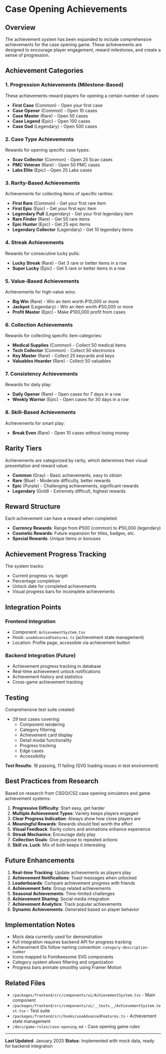 # Case Opening Achievements

## Overview

The achievement system has been expanded to include comprehensive achievements for the case opening game. These achievements are designed to encourage player engagement, reward milestones, and create a sense of progression.

## Achievement Categories

### 1. Progression Achievements (Milestone-Based)

These achievements reward players for opening a certain number of cases:

- **First Case** (Common) - Open your first case
- **Case Opener** (Common) - Open 10 cases
- **Case Master** (Rare) - Open 50 cases
- **Case Legend** (Epic) - Open 100 cases
- **Case God** (Legendary) - Open 500 cases

### 2. Case Type Achievements

Rewards for opening specific case types:

- **Scav Collector** (Common) - Open 25 Scav cases
- **PMC Veteran** (Rare) - Open 50 PMC cases
- **Labs Elite** (Epic) - Open 25 Labs cases

### 3. Rarity-Based Achievements

Achievements for collecting items of specific rarities:

- **First Rare** (Common) - Get your first rare item
- **First Epic** (Epic) - Get your first epic item
- **Legendary Pull** (Legendary) - Get your first legendary item
- **Rare Finder** (Rare) - Get 50 rare items
- **Epic Hunter** (Epic) - Get 25 epic items
- **Legendary Collector** (Legendary) - Get 10 legendary items

### 4. Streak Achievements

Rewards for consecutive lucky pulls:

- **Lucky Streak** (Rare) - Get 3 rare or better items in a row
- **Super Lucky** (Epic) - Get 5 rare or better items in a row

### 5. Value-Based Achievements

Achievements for high-value wins:

- **Big Win** (Rare) - Win an item worth ₽10,000 or more
- **Jackpot** (Legendary) - Win an item worth ₽50,000 or more
- **Profit Master** (Epic) - Make ₽100,000 profit from cases

### 6. Collection Achievements

Rewards for collecting specific item categories:

- **Medical Supplies** (Common) - Collect 50 medical items
- **Tech Collector** (Common) - Collect 50 electronics
- **Key Master** (Rare) - Collect 25 keycards and keys
- **Valuables Hoarder** (Rare) - Collect 50 valuables

### 7. Consistency Achievements

Rewards for daily play:

- **Daily Opener** (Rare) - Open cases for 7 days in a row
- **Weekly Warrior** (Epic) - Open cases for 30 days in a row

### 8. Skill-Based Achievements

Achievements for smart play:

- **Break Even** (Rare) - Open 10 cases without losing money

## Rarity Tiers

Achievements are categorized by rarity, which determines their visual presentation and reward value:

- **Common** (Gray) - Basic achievements, easy to obtain
- **Rare** (Blue) - Moderate difficulty, better rewards
- **Epic** (Purple) - Challenging achievements, significant rewards
- **Legendary** (Gold) - Extremely difficult, highest rewards

## Reward Structure

Each achievement can have a reward when completed:

- **Currency Rewards**: Range from ₽500 (common) to ₽50,000 (legendary)
- **Cosmetic Rewards**: Future expansion for titles, badges, etc.
- **Special Rewards**: Unique items or bonuses

## Achievement Progress Tracking

The system tracks:
- Current progress vs. target
- Percentage completion
- Unlock date for completed achievements
- Visual progress bars for incomplete achievements

## Integration Points

### Frontend Integration
- Component: `AchievementSystem.tsx`
- Hook: `useAdvancedFeatures.ts` (achievement state management)
- Location: Profile page, accessible via achievement button

### Backend Integration (Future)
- Achievement progress tracking in database
- Real-time achievement unlock notifications
- Achievement history and statistics
- Cross-game achievement tracking

## Testing

Comprehensive test suite created:
- 29 test cases covering:
  - Component rendering
  - Category filtering
  - Achievement card display
  - Detail modal functionality
  - Progress tracking
  - Edge cases
  - Accessibility

**Test Results**: 18 passing, 11 failing (SVG loading issues in test environment)

## Best Practices from Research

Based on research from CSGO/CS2 case opening simulators and game achievement systems:

1. **Progressive Difficulty**: Start easy, get harder
2. **Multiple Achievement Types**: Variety keeps players engaged
3. **Clear Progress Indication**: Always show how close players are
4. **Meaningful Rewards**: Rewards should feel worth the effort
5. **Visual Feedback**: Rarity colors and animations enhance experience
6. **Streak Mechanics**: Encourage daily play
7. **Collection Goals**: Give purpose to repeated actions
8. **Skill vs. Luck**: Mix of both keeps it interesting

## Future Enhancements

1. **Real-time Tracking**: Update achievements as players play
2. **Achievement Notifications**: Toast messages when unlocked
3. **Leaderboards**: Compare achievement progress with friends
4. **Achievement Sets**: Group related achievements
5. **Seasonal Achievements**: Time-limited challenges
6. **Achievement Sharing**: Social media integration
7. **Achievement Analytics**: Track popular achievements
8. **Dynamic Achievements**: Generated based on player behavior

## Implementation Notes

- Mock data currently used for demonstration
- Full integration requires backend API for progress tracking
- Achievement IDs follow naming convention: `category-description-number`
- Icons mapped to FontAwesome SVG components
- Category system allows filtering and organization
- Progress bars animate smoothly using Framer Motion

## Related Files

- `/packages/frontend/src/components/ui/AchievementSystem.tsx` - Main component
- `/packages/frontend/src/components/ui/__tests__/AchievementSystem.test.tsx` - Test suite
- `/packages/frontend/src/hooks/useAdvancedFeatures.ts` - Achievement state management
- `/docs/game-rules/case-opening.md` - Case opening game rules

---

**Last Updated**: January 2025
**Status**: Implemented with mock data, ready for backend integration

